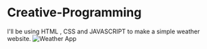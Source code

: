 # Creative-Programming
I'll be using HTML , CSS and JAVASCRIPT to make a simple weather website.
![Weather App](https://user-images.githubusercontent.com/103696869/176123612-94b76646-63d7-4ed8-9050-c5e80a950dac.png)
